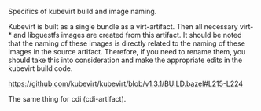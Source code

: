 Specifics of kubevirt build and image naming.

Kubevirt is built as a single bundle as a virt-artifact. Then all necessary virt-* and libguestfs images are created from this artifact. It should be noted that the naming of these images is directly related to the naming of these images in the source artifact. Therefore, if you need to rename them, you should take this into consideration and make the appropriate edits in the kubevirt build code.

https://github.com/kubevirt/kubevirt/blob/v1.3.1/BUILD.bazel#L215-L224

The same thing for cdi (cdi-artifact).
